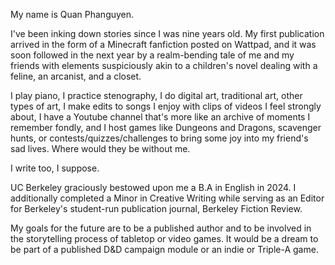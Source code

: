 My name is Quan Phanguyen. 

I've been inking down stories since I was nine years old. My first publication arrived in the form of a Minecraft fanfiction posted on Wattpad, and it was soon followed in the next year by a realm-bending tale of me and my friends with elements suspiciously akin to a children's novel dealing with a feline, an arcanist, and a closet. 

I play piano, I practice stenography, I do digital art, traditional art, other types of art, I make edits to songs I enjoy with clips of videos I feel strongly about, I have a Youtube channel that's more like an archive of moments I remember fondly, and I host games like Dungeons and Dragons, scavenger hunts, or contests/quizzes/challenges to bring some joy into my friend's sad lives. Where would they be without me.

I write too, I suppose. 

UC Berkeley graciously bestowed upon me a B.A in English in 2024. I additionally completed a Minor in Creative Writing while serving as an Editor for Berkeley's student-run publication journal, Berkeley Fiction Review. 

My goals for the future are to be a published author and to be involved in the storytelling process of tabletop or video games. It would be a dream to be part of a published D&D campaign module or an indie or Triple-A game.

<!-- Hey, I am Erwin Lejeune (a.k.a. _@rangonomics_, _@wardn_). I am a Robotics Engineer by degree, but I consider myself a Software Engineer at the core and have not limited myself to Robotics and its transversal fields. I have deployed web apps for blockchain analytics, trading (don't use it) bots, investment analytics apps, web3 and many more projects.

In the past, I have led the development of Serena's Autonomous Navigation (ROS2, C++) stack at [Coalescent Mobile Robotics](https://cm-robotics.com/), worked at [Hiventive](https://www.hiventive.com/en/) both as a Back-End Software Engineer (Go, PostgreSQL) and as a Embedded Software Engineer (C++, C).

I have also been part of the Real Time Systems research team at [LS2N](https://ls2n.fr) for AI Planning, in which I have developed [pymapf](https://github.com/APLA-Toolbox/pymapf) (Multi-Agents Pathfinding Toolbox) and [pyddl](https://github.com/APLA-Toolbox/pythonpddl) (PDDL Parser/Planner).

I have interned at [Ingeniarius](https://ingeniarius.pt/), where I have worked on [STOP](http://stop.ingeniarius.pt/), [SAFE](http://safeforest.ingeniarius.pt/) and [SEMFIRE](http://semfire.ingeniarius.pt/).

I completed my BSc. in Electronics from [Nantes Université](https://english.univ-nantes.fr/), followed by a Master's in Embedded Systems at [Bordeaux Ynov Campus](https://www.ynov.com/campus/bordeaux). I then transfered for a Control and Robotics Master's at [Ecole Centrale Nantes](https://www.ec-nantes.fr/english-version), a top 5 graduate school in the country.

I now started the process of learning Blockchain Technology as well as their web integrations with web3.

##### Projects

- [Trackdrop][1] · A Footprint Tracker on Ethereum's Rollups · 2023
- [Python-Nexo][2] · A Python Wrapper for Nexo Pro's API · 2022

[1]: https://trackdrop.xyz/
[2]: https://github.com/guilyx/python-nexo -->
